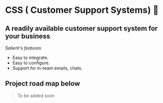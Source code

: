 # CSS ( Customer Support Systems) 🚀

## A readily available customer support system for your business

_Salient's features_

-   Easy to integrate.
-   Easy to configure.
-   Support for in-team emails, chats.

## Project road map below

> To be added soon
